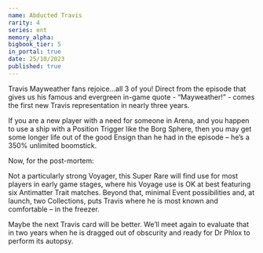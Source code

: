 ```yaml
---
name: Abducted Travis
rarity: 4
series: ent
memory_alpha:
bigbook_tier: 5
in_portal: true
date: 25/10/2023
published: true
---
```


Travis Mayweather fans rejoice...all 3 of you! Direct from the episode that gives us his famous and evergreen in-game quote - “Mayweather!” - comes the first new Travis representation in nearly three years.

If you are a new player with a need for someone in Arena, and you happen to use a ship with a Position Trigger like the Borg Sphere, then you may get some longer life out of the good Ensign than he had in the episode – he’s a 350% unlimited boomstick.

Now, for the post-mortem:

Not a particularly strong Voyager, this Super Rare will find use for most players in early game stages, where his Voyage use is OK at best featuring six Antimatter Trait matches. Beyond that, minimal Event possibilities and, at launch, two Collections, puts Travis where he is most known and comfortable – in the freezer.

Maybe the next Travis card will be better. We’ll meet again to evaluate that in two years when he is dragged out of obscurity and ready for Dr Phlox to perform its autopsy.
